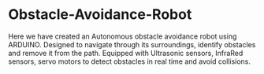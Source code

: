 # Obstacle-Avoidance-Robot
Here we have created an Autonomous obstacle avoidance robot using ARDUINO.
Designed to navigate through its surroundings, identify obstacles and remove it from the path.
Equipped with Ultrasonic sensors, InfraRed sensors, servo motors to detect obstacles in real time and avoid collisions.

